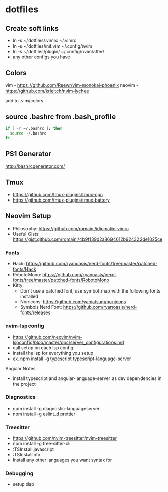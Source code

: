 # dotfiles

## Create soft links

- ln -s ~/dotfiles/.vimrc ~/.vimrc
- ln -s ~/dotfiles/init.vim ~/.config/nvim
- ln -s ~/dotfiles/plugin/ ~/.config/nvim/after/
- any other configs you have

## Colors

vim - https://github.com/Reewr/vim-monokai-phoenix
neovim - https://github.com/krleitch/nvim-lychee

add to .vim/colors

## source .bashrc from .bash_profile

```bash
if [ -r ~/.bashrc ]; then
  source ~/.bashrc
fi
```

## PS1 Generator

http://bashrcgenerator.com/

## Tmux

- https://github.com/tmux-plugins/tmux-cpu
- https://github.com/tmux-plugins/tmux-battery

## Neovim Setup

- Philosophy: https://github.com/romainl/idiomatic-vimrc
- Useful Gists: https://gist.github.com/romainl/4b9f139d2a8694612b924322de1025ce

### Fonts

- Hack: https://github.com/ryanoasis/nerd-fonts/tree/master/patched-fonts/Hack
- RobotoMono: https://github.com/ryanoasis/nerd-fonts/tree/master/patched-fonts/RobotoMono
- Kitty
  - Don't use a patched font, use symbol_map with the following fonts installed
  - Nonicons: https://github.com/yamatsum/nonicons
  - Symbols Nerd Font: https://github.com/ryanoasis/nerd-fonts/releases 


### nvim-lspconfig

- https://github.com/neovim/nvim-lspconfig/blob/master/doc/server_configurations.md
- call setup on each lsp config
- install the lsp for everything you setup
- ex. npm install -g typescript typescript-language-server

Angular Notes:

- install typescript and angular-language-server as dev dependencies in the project

### Diagnostics

- npm install -g diagnostic-languageserver
- npm install -g eslint_d prettier

### Treesitter

- https://github.com/nvim-treesitter/nvim-treesitter
- npm install -g tree-sitter-cli
- :TSInstall javascript
- :TSInstallInfo
- Install any other languages you want syntax for

### Debugging

- setup dap
